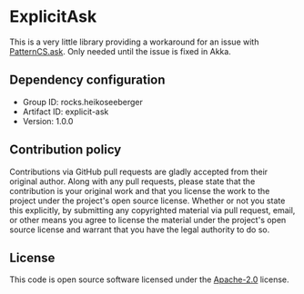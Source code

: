 # ExplicitAsk #

This is a very little library providing a workaround for an issue with 
[PatternCS.ask](https://github.com/akka/akka/issues/24587). Only needed until the issue is fixed
in Akka.

## Dependency configuration

- Group ID: rocks.heikoseeberger
- Artifact ID: explicit-ask 
- Version: 1.0.0

## Contribution policy ##

Contributions via GitHub pull requests are gladly accepted from their original author. Along with
any pull requests, please state that the contribution is your original work and that you license
the work to the project under the project's open source license. Whether or not you state this
explicitly, by submitting any copyrighted material via pull request, email, or other means you
agree to license the material under the project's open source license and warrant that you have the
legal authority to do so.

## License ##

This code is open source software licensed under the
[Apache-2.0](http://www.apache.org/licenses/LICENSE-2.0) license.
